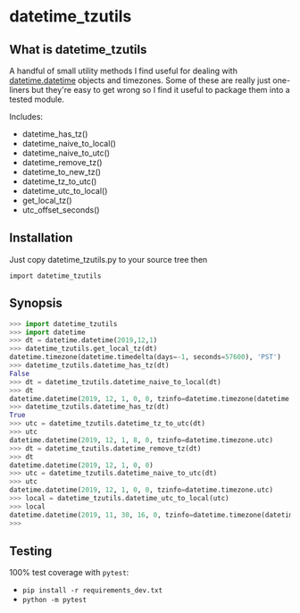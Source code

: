# datetime_tzutils

## What is datetime_tzutils

A handful of small utility methods I find useful for dealing with [datetime.datetime](https://docs.python.org/3/library/datetime.html#module-datetime) objects and timezones. Some of these are really just one-liners but they're easy to get wrong so I find it useful to package them into a tested module.

Includes:

- datetime_has_tz()
- datetime_naive_to_local()
- datetime_naive_to_utc()
- datetime_remove_tz()
- datetime_to_new_tz()
- datetime_tz_to_utc()
- datetime_utc_to_local()
- get_local_tz()
- utc_offset_seconds()

## Installation

Just copy datetime_tzutils.py to your source tree then

`import datetime_tzutils`

## Synopsis

```python
>>> import datetime_tzutils
>>> import datetime
>>> dt = datetime.datetime(2019,12,1)
>>> datetime_tzutils.get_local_tz(dt)
datetime.timezone(datetime.timedelta(days=-1, seconds=57600), 'PST')
>>> datetime_tzutils.datetime_has_tz(dt)
False
>>> dt = datetime_tzutils.datetime_naive_to_local(dt)
>>> dt
datetime.datetime(2019, 12, 1, 0, 0, tzinfo=datetime.timezone(datetime.timedelta(days=-1, seconds=57600), 'PST'))
>>> datetime_tzutils.datetime_has_tz(dt)
True
>>> utc = datetime_tzutils.datetime_tz_to_utc(dt)
>>> utc
datetime.datetime(2019, 12, 1, 8, 0, tzinfo=datetime.timezone.utc)
>>> dt = datetime_tzutils.datetime_remove_tz(dt)
>>> dt
datetime.datetime(2019, 12, 1, 0, 0)
>>> utc = datetime_tzutils.datetime_naive_to_utc(dt)
>>> utc
datetime.datetime(2019, 12, 1, 0, 0, tzinfo=datetime.timezone.utc)
>>> local = datetime_tzutils.datetime_utc_to_local(utc)
>>> local
datetime.datetime(2019, 11, 30, 16, 0, tzinfo=datetime.timezone(datetime.timedelta(days=-1, seconds=57600), 'PST'))
>>> 
```

## Testing

100% test coverage with `pytest`:

- `pip install -r requirements_dev.txt`
- `python -m pytest`
